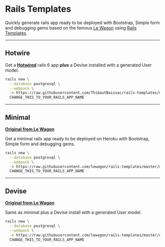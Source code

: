 # Rails Templates

Quickly generate rails app ready to be deployed with Bootstrap, Simple form and debugging gems based on the famous [Le Wagon](https://github.com/lewagon/rails-templates/) using [Rails Templates](http://guides.rubyonrails.org/rails_application_templates.html).


---
## Hotwire

Get a [**Hotwired**](https://github.com/hotwired/hotwire-rails) rails 6 app  **plus** a Devise installed with a generated User model.

```bash
rails new \
  --database postgresql \
  --webpack \
  -m https://raw.githubusercontent.com/ThibautBaissac/rails-templates/master/hotwire.rb \
  CHANGE_THIS_TO_YOUR_RAILS_APP_NAME
```

---
## Minimal
[**Original from Le Wagon**](https://github.com/lewagon/rails-templates/)

Get a minimal rails app ready to be deployed on Heroku with Bootstrap, Simple form and debugging gems.

```bash
rails new \
  --database postgresql \
  --webpack \
  -m https://raw.githubusercontent.com/lewagon/rails-templates/master/minimal.rb \
  CHANGE_THIS_TO_YOUR_RAILS_APP_NAME
```

---
## Devise
[**Original from Le Wagon**](https://github.com/lewagon/rails-templates/)

Same as minimal plus a Devise install with a generated User model.

```bash
rails new \
  --database postgresql \
  --webpack \
  -m https://raw.githubusercontent.com/lewagon/rails-templates/master/devise.rb \
  CHANGE_THIS_TO_YOUR_RAILS_APP_NAME
```
